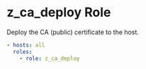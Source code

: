 # z\_ca\_deploy Role

Deploy the CA (public) certificate to the host.

```yaml
- hosts: all
  roles:
    - role: z_ca_deploy
```
